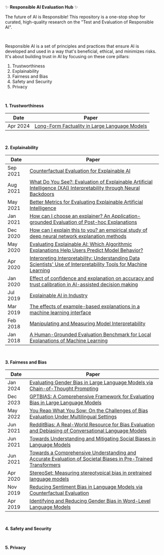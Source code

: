 ✨ **Responsible AI Evaluation Hub** ✨

The future of AI is Responsible! This repository is a one-stop shop for curated, high-quality research on the "Test and Evaluation of Responsible AI". 

<br/>

Responsible AI is a set of principles and practices that ensure AI is developed and used in a way that's beneficial, ethical, and minimizes risks. It's about building trust in AI by focusing on these core pillars:

1. Trustworthiness
2. Explainability
3. Fairness and Bias
4. Safety and Security
5. Privacy

<br/>

**1. Trustworthiness**

| Date  | Paper |
| ------------- | ------------- | 
| Apr 2024  | [Long-Form Factuality in Large Language Models](https://arxiv.org/pdf/2403.18802.pdf) | 

<br/>

**2. Explainability**

| Date  | Paper | 
| ------------- | ------------- | 
| Sep 2021 | [Counterfactual Evaluation for Explainable AI](https://arxiv.org/pdf/2109.01962.pdf) | 
| Aug 2021 | [What Do You See?: Evaluation of Explainable Artificial Intelligence (XAI) Interpretability through Neural Backdoors](https://dl.acm.org/doi/abs/10.1145/3447548.3467213) | 
| May 2021 | [Better Metrics for Evaluating Explainable Artificial Intelligence](https://dl.acm.org/doi/abs/10.5555/3463952.3463962) | 
| Jan 2021 | [How can I choose an explainer? An Application-grounded Evaluation of Post-hoc Explanations](https://arxiv.org/pdf/2101.08758.pdf) | 
| Dec 2020 | [How can I explain this to you? an empirical study of deep neural network explanation methods](https://dl.acm.org/doi/10.5555/3495724.3496078) 
| May 2020 | [Evaluating Explainable AI: Which Algorithmic Explanations Help Users Predict Model Behavior?](https://arxiv.org/abs/2005.01831) |
| Apr 2020 | [Interpreting Interpretability: Understanding Data Scientists' Use of Interpretability Tools for Machine Learning](https://dl.acm.org/doi/10.1145/3313831.3376219) | 
| Jan 2020 | [Effect of confidence and explanation on accuracy and trust calibration in AI-assisted decision making](https://dl.acm.org/doi/abs/10.1145/3351095.3372852) |  
| Jul 2019 | [Explainable AI in Industry](https://dl.acm.org/doi/10.1145/3292500.3332281) | 
| Mar 2019 | [The effects of example-based explanations in a machine learning interface](https://dl.acm.org/doi/10.1145/3301275.3302289) | 
| Feb 2018 | [Manipulating and Measuring Model Interpretability](https://arxiv.org/abs/1802.07810) | 
| Jan 2018 | [A Human-Grounded Evaluation Benchmark for Local Explanations of Machine Learning](https://arxiv.org/abs/1801.05075) | 

<br/>

**3. Fairness and Bias**

| Date  | Paper | 
| ------------- | ------------- | 
| Jan 2024 | [Evaluating Gender Bias in Large Language Models via Chain-of-Thought Prompting](https://arxiv.org/abs/2401.15585) |
| Dec 2023 | [GPTBIAS: A Comprehensive Framework for Evaluating Bias in Large Language Models](https://arxiv.org/abs/2312.06315) |
| May 2022 | [You Reap What You Sow: On the Challenges of Bias Evaluation Under Multilingual Settings](https://aclanthology.org/2022.bigscience-1.3.pdf) |
| Jun 2021 | [RedditBias: A Real-World Resource for Bias Evaluation and Debiasing of Conversational Language Models](https://arxiv.org/abs/2106.03521) |
| Jun 2021 | [Towards Understanding and Mitigating Social Biases in Language Models](https://arxiv.org/abs/2106.13219) |
| Jun 2021 | [Towards a Comprehensive Understanding and Accurate Evaluation of Societal Biases in Pre-Trained Transformers](https://aclanthology.org/2021.naacl-main.189.pdf) |
| Apr 2020 | [StereoSet: Measuring stereotypical bias in pretrained language models](https://arxiv.org/abs/2004.09456) |
| Nov 2019 | [Reducing Sentiment Bias in Language Models via Counterfactual Evaluation](https://arxiv.org/abs/1911.03064) | 
| Apr 2019 | [Identifying and Reducing Gender Bias in Word-Level Language Models](https://arxiv.org/abs/1904.03035) |

<br/>

**4. Safety and Security**

<br/>
   
**5. Privacy**

<br/>
